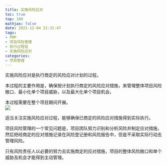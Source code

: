 ```yaml
---
title: 实施风险应对
toc: true
top: 100
mathjax: false
date: 2021-12-04 22:31:47
tags:
- PMP
- 项目风险管理
- 执行过程组
- 实施风险应对
categories:
- 项目管理
---
```

实施风险应对是执行商定的风险应对计划的过程。

本过程的主要作用是，确保按计划执行商定的风险应对措施，来管理整体项目风险敞口、最小化单个项目威胁，以及最大化单个项目机会。

本过程需要在整个项目期间开展。  
<img src="https://ddabb.github.io/photos/pmpimages/数据流向图/11.6实施风险应对.png"/>

适当关注实施风险应对过程，能够确保已商定的风险应对措施得到实际执行。

项目风险管理的一个常见问题是，项目团队努力识别和分析风险并制定应对措施，然后把经商定的应对措施记录在风险登记册和风险报告中，但是不采取实际行动去管理风险。

只有风险责任人以必要的努力去实施商定的应对措施，项目的整体风险敞口和单个威胁及机会才能得到主动管理。
